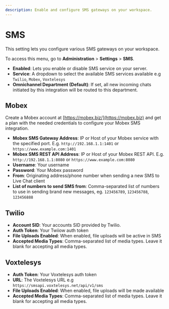```yaml
---
description: Enable and configure SMS gateways on your workspace.
---
```


# SMS

This setting lets you configure various SMS gateways on your workspace.

To access this menu, go to **Administration** > **Settings** > **SMS**.

* **Enabled**: Lets you enable or disable SMS service on your server.
* **Service**: A dropdown to select the available SMS services available e.g `Twilio`, `Mobex`, `Voxtelesys`
* **Omnichannel Department (Default)**: If set, all new incoming chats initiated by this integration will be routed to this department.

## Mobex

Create a Mobex account at [https://mobex.biz/](https://mobex.biz) and get a plan with the needed credentials to configure your Mobex SMS integration.

* **Mobex SMS Gateway Address**: IP or Host of your Mobex service with the specified port. E.g. `http://192.168.1.1:1401` or `https://www.example.com:1401`
* **Mobex SMS REST API Address**: IP or Host of your Mobex REST API. E.g. `http://192.168.1.1:8080` or `https://www.example.com:8080`
* **Username**: Your username
* **Password**: Your Mobex password
* **From**: Originating address/phone number when sending a new SMS to Live Chat client
* **List of numbers to send SMS from**: Comma-separated list of numbers to use in sending brand new messages, eg. `123456789`, `123456788`, `123456888`

## Twilio

* **Account SID**: Your accounts SID provided by Twilio.
* **Auth Token**: Your Twiiow auth token
* **File Uploads Enabled**: When enabled, file uploads will be active in SMS
* **Accepted Media Types**: Comma-separated list of media types. Leave it blank for accepting all media types.

## Voxtelesys <a href="#1t0nl2lpq6o" id="1t0nl2lpq6o"></a>

* **Auth Token**: Your Voxtelesys auth token
* **URL**: The Voxtelesys URL e.g `https://smsapi.voxtelesys.net/api/v1/sms`
* **File Uploads Enabled**: When enabled, file uploads will be made available
* **Accepted Media Types**: Comma-separated list of media types. Leave it blank for accepting all media types.
